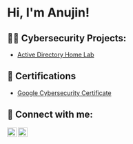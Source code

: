 <h1>Hi, I'm Anujin! </h1>
<h2>👨‍💻 Cybersecurity Projects:</h2>


  - [Active Directory Home Lab](https://github.com/anujin01/URL)

<h2> 📄 Certifications</h2>

  - [Google Cybersecurity Certificate](https://www.coursera.org/account/accomplishments/specialization/certificate/XJJLE2LD3KDY)

<h2> 🤳 Connect with me:</h2>

[<img align="left" alt="Anujin01 | LinkedIn" width="22px" src="https://cdn.jsdelivr.net/npm/simple-icons@v3/icons/linkedin.svg" />][linkedin]
[<img align="left" alt="Anujin01 | Instagram" width="22px" src="https://cdn.jsdelivr.net/npm/simple-icons@v3/icons/instagram.svg" />][instagram]


[instagram]: https://www.instagram.com/anujin0121/
[linkedin]: https://www.linkedin.com/in/anu-anu-munkhsukh-1b7451349/
<!--
**joshmadakor1/joshmadakor1** is a ✨ _special_ ✨ repository because its `README.md` (this file) appears on your GitHub profile.

Here are some ideas to get you started:

- 🔭 I’m currently working on ...
- 🌱 I’m currently learning ...
- 👯 I’m looking to collaborate on ...
- 🤔 I’m looking for help with ...
- 💬 Ask me about ...
- 📫 How to reach me: ...
- 😄 Pronouns: ...
- ⚡ Fun fact: ...
-->
